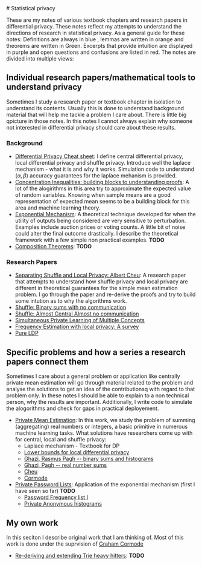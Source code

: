 <div class=container>
# Statistical privacy

These are my notes of various textbook chapters and research papers in
differential privacy. These notes reflect my attempts to understand
the directions of research in statistical privacy. As a general guide
for these notes: Definitions are always in blue , lemmas are written
in orange and theorems are written in Green. Excerpts that provide
intuition are displayed in purple and open questions and confusions
are listed in red. The notes are divided into multiple views:

## Individual research papers/mathematical tools to understand privacy

Sometimes I study a research paper or textbook chapter in isolation to
understand its contents. Usually this is done to understand background
material that will help me tackle a problem I care about. There is
little big qpicture in those notes. In this notes I cannot always
explain why someone not interested in differential privacy should care
about these results.

### Background

* [Differential Privacy Cheat sheet](Definitions/): I define central
  differential privacy, local differential privacy and shuffle
  privacy. Introduce well the laplace mechanism - what it is and why
  it works. Simulation code to understand $(\alpha, \beta)$ accuracy
  guarantees for the laplace mehanism is provided.
* [Concentration Inequalities: building blocks to understanding
  proofs](ConcentrationInequalities/): A lot of the alogirithms in
  this area try to approximate the expected value of random
  variables. Knowing when sample means are a good representation of
  expected mean seems to be a building block for this area and machine
  learning theory.
* [Exponential Mechanism](ExponentialMechanism/): A theoretical
  technique developed for when the utility of outputs being considered
  are very sensitive to perturbation. Examples include auction prices
  or voting counts. A little bit of noise could alter the final
  outcome drastically. I describe the theoretical framework with a few
  simple non practical examples. **TODO**  
* [Composition Theorems](): **TODO**


### Research Papers

* [Separating Shuffle and Local Privacy: Albert
  Cheu](ShufflePrivacy/index.html): A research paper that attempts to
  understand how shuffle privacy and local privacy are different in
  theoretical guarantees for the simple mean estimation problem. I go
  through the paper and re-derive the proofs and try to build some
  intution as to why the algorithms work.
* [Shuffle: Binary sums with no communication](ShuffleSumBinaryRasmus/)  
* [Shuffle: Almost Central Almost no communication](ShuffleSumMeanEstimateRasmus/)
* [Simultaneous Private Learning of Multiple Concepts](LearningMultiConcepts/)
* [Frequency Estimation with  local privacy: A survey](FrequencyEstimationSurvey/index.html)
* [Pure LDP](PureProtocols/)

<!-- * [Succint Histogram Problem -- local privacy](SuccintHist-Bassily/index.html) -->

## Specific problems and how a series a research papers connect them

Sometimes I care about a general problem or application like centrally
private mean estimation will go through material related to the
problem and analyse the solutions to get an idea of the contributionsq
with regard to that problem only. In these notes I should be able to
explain to a non technical person, why the results are
important. Additionally, I write code to simulate the alogorithms and
check for gaps in practical deployement.

* [Private Mean Estimation](PrivateMeanEstimation/): In this work, we study the problem of
  summing (aggregating) real numbers or integers, a basic primitive in
  numerous machine learning tasks. What solutions have researchers come up with for central, local and shuffle privacy:
  * Laplace mechanism - Textbook for DP
  * [Lower bounds for local differential privacy](https://arxiv.org/pdf/1103.2626.pdf)
  * [Ghazi, Rasmus Pagh -- binary sums and histograms](ShuffleSumBinaryRasmus/)  
  * [Ghazi, Pagh -- real number sums](ShuffleSumMeanEstimateRasmus/)
  * [Cheu](ShufflePrivacy/index.html)
  * [Cormode]((FrequencyEstimationSurvey/index.html))
* [Private Password Lists](PrivatePassowrds): Application of the exponential mechanism (first I have seen so far) **TODO**
  * [Password Frequency list I](https://jbonneau.com/doc/BDB16-NDSS-pw_list_differential_privacy.pdf)
  * [Private Anonymous histograms](https://arxiv.org/abs/1910.03553)


## My own work

In this seciton I describe original work that I am thinking of. Most
of this work is done under the suprvision of [Graham
Cormode](https://warwick.ac.uk/fac/sci/dcs/people/graham_cormode/)

* [Re-deriving and extending Trie heavy hitters](): **TODO**

<div class=container>
